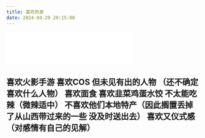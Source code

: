 ```yaml
---
title: 喜欢热爱
date: 2024-04-20 20:15:00
---
```


<iframe frameborder="no" border="0" marginwidth="0" marginheight="0" width=330 height=86 src="//music.163.com/outchain/player?type=2&id=2041799838&auto=1&height=66"></iframe>

<h2 text-align="center">
    喜欢火影手游
    喜欢COS 但未见有出的人物 （还不确定喜欢什么人物）
    喜欢面食
    喜欢韭菜鸡蛋水饺
    不太能吃辣（微辣适中）
    不喜欢他们本地特产（因此搁置丢掉了从山西带过来的一些 没及时送出去）
    喜欢又仪式感（对感情有自己的见解）
<h2>
